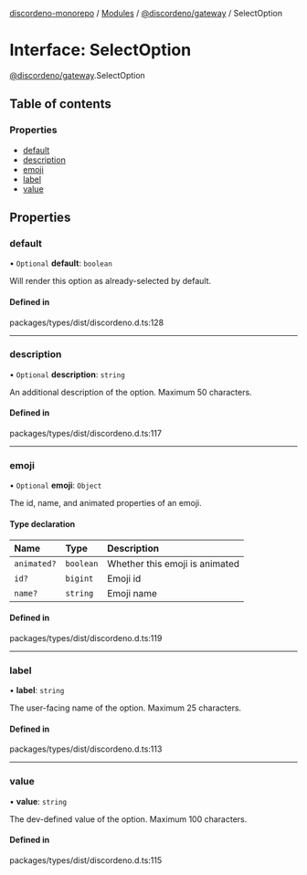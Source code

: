 [discordeno-monorepo](../README.md) / [Modules](../modules.md) / [@discordeno/gateway](../modules/discordeno_gateway.md) / SelectOption

# Interface: SelectOption

[@discordeno/gateway](../modules/discordeno_gateway.md).SelectOption

## Table of contents

### Properties

- [default](discordeno_gateway.SelectOption.md#default)
- [description](discordeno_gateway.SelectOption.md#description)
- [emoji](discordeno_gateway.SelectOption.md#emoji)
- [label](discordeno_gateway.SelectOption.md#label)
- [value](discordeno_gateway.SelectOption.md#value)

## Properties

### default

• `Optional` **default**: `boolean`

Will render this option as already-selected by default.

#### Defined in

packages/types/dist/discordeno.d.ts:128

---

### description

• `Optional` **description**: `string`

An additional description of the option. Maximum 50 characters.

#### Defined in

packages/types/dist/discordeno.d.ts:117

---

### emoji

• `Optional` **emoji**: `Object`

The id, name, and animated properties of an emoji.

#### Type declaration

| Name        | Type      | Description                    |
| :---------- | :-------- | :----------------------------- |
| `animated?` | `boolean` | Whether this emoji is animated |
| `id?`       | `bigint`  | Emoji id                       |
| `name?`     | `string`  | Emoji name                     |

#### Defined in

packages/types/dist/discordeno.d.ts:119

---

### label

• **label**: `string`

The user-facing name of the option. Maximum 25 characters.

#### Defined in

packages/types/dist/discordeno.d.ts:113

---

### value

• **value**: `string`

The dev-defined value of the option. Maximum 100 characters.

#### Defined in

packages/types/dist/discordeno.d.ts:115
